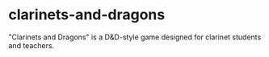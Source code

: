 # clarinets-and-dragons
"Clarinets and Dragons" is a D&amp;D-style game designed for clarinet students and teachers. 
